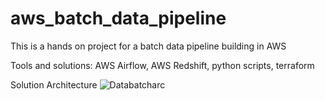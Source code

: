 # aws_batch_data_pipeline
This is a hands on project for a batch data pipeline building in AWS

Tools and solutions: AWS Airflow, AWS Redshift, python scripts, terraform

Solution Architecture
![Databatcharc](https://github.com/user-attachments/assets/845d8588-0d73-4c8c-8f23-073824d64176)

